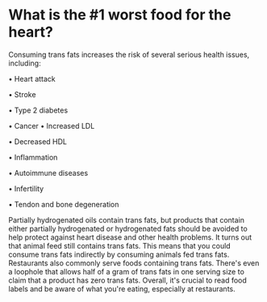 # What is the #1 worst food for the heart?

Consuming trans fats increases the risk of several serious health issues, including:

• Heart attack

• Stroke

• Type 2 diabetes

• Cancer • Increased LDL

• Decreased HDL

• Inflammation

• Autoimmune diseases

• Infertility

• Tendon and bone degeneration

Partially hydrogenated oils contain trans fats, but products that contain either partially hydrogenated or hydrogenated fats should be avoided to help protect against heart disease and other health problems. It turns out that animal feed still contains trans fats. This means that you could consume trans fats indirectly by consuming animals fed trans fats. Restaurants also commonly serve foods containing trans fats. There's even a loophole that allows half of a gram of trans fats in one serving size to claim that a product has zero trans fats. Overall, it's crucial to read food labels and be aware of what you're eating, especially at restaurants.